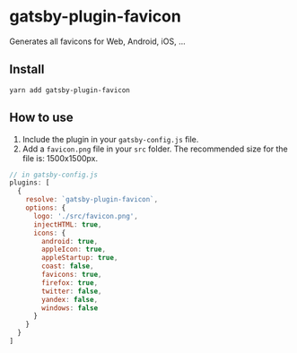 # gatsby-plugin-favicon
Generates all favicons for Web, Android, iOS, ...

## Install
`yarn add gatsby-plugin-favicon`

## How to use
1. Include the plugin in your `gatsby-config.js` file.
2. Add a `favicon.png` file in your `src` folder. The recommended size for the file is: 1500x1500px.

```javascript
// in gatsby-config.js
plugins: [
  {
    resolve: `gatsby-plugin-favicon`,
    options: {
      logo: './src/favicon.png',
      injectHTML: true,
      icons: {
        android: true,
        appleIcon: true,
        appleStartup: true,
        coast: false,
        favicons: true,
        firefox: true,
        twitter: false,
        yandex: false,
        windows: false
      }
    }
  }
]
```

